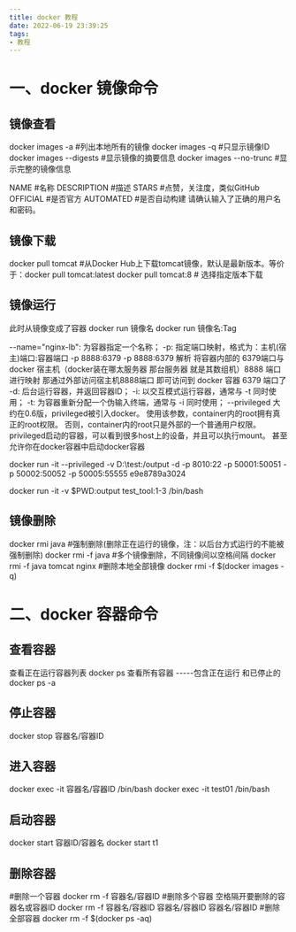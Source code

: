 ```yaml
---
title: docker 教程
date: 2022-06-19 23:39:25
tags:
- 教程
---
```



# 一、docker 镜像命令

## 镜像查看
docker images -a            #列出本地所有的镜像
docker images -q            #只显示镜像ID
docker images --digests     #显示镜像的摘要信息
docker images --no-trunc    #显示完整的镜像信息

NAME            #名称
DESCRIPTION     #描述
STARS           #点赞，关注度，类似GitHub
OFFICIAL        #是否官方
AUTOMATED       #是否自动构建 请确认输入了正确的用户名和密码。

## 镜像下载
docker pull tomcat      #从Docker Hub上下载tomcat镜像，默认是最新版本。等价于：docker pull tomcat:latest
docker pull tomcat:8  # 选择指定版本下载

## 镜像运行
此时从镜像变成了容器
docker run 镜像名
docker run 镜像名:Tag

--name="nginx-lb": 为容器指定一个名称；
-p: 指定端口映射，格式为：主机(宿主)端口:容器端口
    -p 8888:6379
    -p 8888:6379 解析 将容器内部的 6379端口与docker 宿主机（docker装在哪太服务器 那台服务器 就是其数组机）8888 端口进行映射 那通过外部访问宿主机8888端口 即可访问到 docker 容器 6379 端口了
-d: 后台运行容器，并返回容器ID；
-i: 以交互模式运行容器，通常与 -t 同时使用；
-t: 为容器重新分配一个伪输入终端，通常与 -i 同时使用；
 --privileged
    大约在0.6版，privileged被引入docker。
    使用该参数，container内的root拥有真正的root权限。
    否则，container内的root只是外部的一个普通用户权限。
    privileged启动的容器，可以看到很多host上的设备，并且可以执行mount。
    甚至允许你在docker容器中启动docker容器

docker run -it --privileged -v D:\test\:/output -d -p 8010:22 -p 50001:50051 -p 50002:50052 -p 50005:55555 e9e8789a3024

docker run -it -v $PWD:output test_tool:1-3 /bin/bash

## 镜像删除
docker rmi java
#强制删除(删除正在运行的镜像，注：以后台方式运行的不能被强制删除)
docker rmi -f java
#多个镜像删除，不同镜像间以空格间隔
docker rmi -f java tomcat nginx
#删除本地全部镜像
docker rmi -f $(docker images -q)

# 二、docker 容器命令

## 查看容器
查看正在运行容器列表
docker ps
查看所有容器 -----包含正在运行 和已停止的
docker ps -a


## 停止容器
docker stop 容器名/容器ID

## 进入容器
docker exec -it 容器名/容器ID /bin/bash
docker exec -it test01 /bin/bash

## 启动容器
docker start 容器ID/容器名
docker start t1


## 删除容器
#删除一个容器
docker rm -f 容器名/容器ID
#删除多个容器 空格隔开要删除的容器名或容器ID
docker rm -f 容器名/容器ID 容器名/容器ID 容器名/容器ID
#删除全部容器
docker rm -f $(docker ps -aq)






